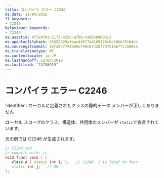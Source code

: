 ```yaml
---
title: コンパイラ エラー C2246
ms.date: 11/04/2016
f1_keywords:
- C2246
helpviewer_keywords:
- C2246
ms.assetid: 4f3e4f83-21f3-4256-af96-43e0bb060311
ms.openlocfilehash: 89352029afbae4d977a4109f76c0e18bb761b4d4
ms.sourcegitcommit: 16fa847794b60bf40c67d20f74751a67fccb602e
ms.translationtype: MT
ms.contentlocale: ja-JP
ms.lasthandoff: 12/03/2019
ms.locfileid: "74758919"
---
```

# <a name="compiler-error-c2246"></a>コンパイラ エラー C2246

'identifier': ローカルに定義されたクラスの静的データ メンバーが正しくありません

ローカル スコープのクラス、構造体、共用体のメンバーが `static`で宣言されています。

次の例では C2246 が生成されます。

```cpp
// C2246.cpp
// compile with: /c
void func( void ) {
   class A { static int i; };   // C2246  i is local to func
   static int j;   // OK
};
```

